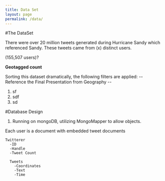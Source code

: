 ```yaml
---
title: Data Set
layout: page
permalink: /data/
---
```


#The DataSet

There were over 20 million tweets generated during Hurricane Sandy which referenced Sandy.  These tweets came from (x) distinct users.

(155,507 users)?

**Geotagged count**

Sorting this dataset dramatically, the following filters are applied:
-- Reference the Final Presentation from Geography --
 1. sf
 2. sdf
 3. sd


#Database Design

1. Running on mongoDB, utilizing MongoMapper to allow objects.

Each user is a document with embedded tweet documents

```
Twitterer
  -ID
  -Handle
  -Tweet Count

  Tweets
    -Coordinates
    -Text
    -Time
```
